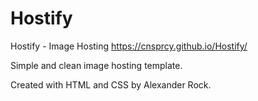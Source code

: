 # Hostify
Hostify - Image Hosting
https://cnsprcy.github.io/Hostify/

Simple and clean image hosting template.

Created with HTML and CSS by Alexander Rock.

